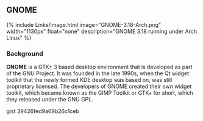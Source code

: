 ## GNOME
{% include Links/image.html image="GNOME-3.18-Arch.png" width="1130px" float="none" description="GNOME 3.18 running under Arch Linux" %}

### Background
**GNOME** is a GTK+ 3 based desktop environment that is developed as part of the GNU Project. It was founded in the late 1990s, when the Qt widget toolkit that the newly formed KDE desktop was based on, was still proprietary licensed. The developers of GNOME created their own widget toolkit, which became known as the GIMP Toolkit or GTK+ for short, which they released under the GNU GPL.

gist 39426fed9a69b26c1ceb

